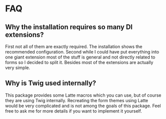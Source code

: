 FAQ
====


Why the installation requires so many DI extensions?
----

First not all of them are exactly required. The installation shows the recommended configuration. Second while I could have put everything into one giant extension most of the stuff is general and not directly related to forms so I decided to split it. Besides most of the extensions are actually very simple.


Why is Twig used internally?
----------------------------

This package provides some Latte macros which you can use, but of course they are using Twig internally. Recreating the form themes using Latte would be very complicated and is not among the goals of this package. Feel free to ask me for more details if you want to implement it yourself.


